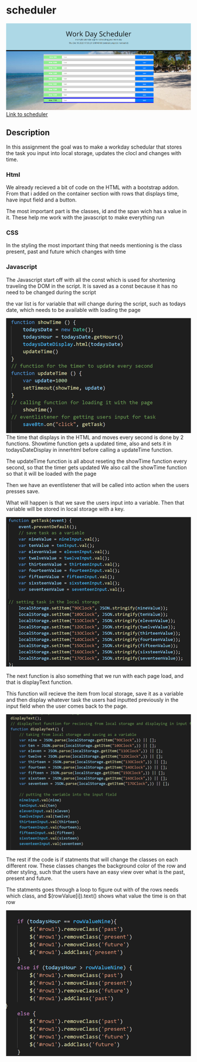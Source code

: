 # scheduler

![Work Scheduler](Assets/main-page.png)
[Link to scheduler](https://nvrtis.github.io/scheduler/)

## Description

In this assignment the goal was to make a workday schedular that stores the task you input into local storage, updates the clocl and changes with time.

### Html

We already recieved a bit of code on the HTML with a bootstrap addon. From that i added on the container section with rows that displays time, have input field and a button. 

The most important part is the classes, id and the span wich has a value in it. These help me work with the javascript to make everything run  

### CSS

In the styling the most important thing that needs mentioning is the class present, past and future which changes with time

### Javascript

The Javascript start off with all the const which is used for shortening traveling the DOM in the script. It is saved as a const because it has no need to be changed during the script

the var list is for variable that will change during the script, such as todays date, which needs to be available with loading the page

![Time function](Assets/time.png)
The time that displays in the HTML and moves every second is done by 2 functions.
Showtime function gets a updated time, also and sets it in todaysDateDisplay in innerhtml before calling a updateTime function.

The updateTime function is all about reseting the showTime function every second, so that the timer gets updated 
We also call the showTime function so that it will be loaded with the page 


Then we have an eventlistener that will be called into action when the users presses save.

What will happen is that we save the users input into a variable. Then that variable will be stored in local storage with a key.

![Local function](Assets/local.png)

The next function is also something that we run with each page load, and that is displayText function.

This function will recieve the item from local storage, save it as a variable and then display whatever task the users had inputted previously in the input field when the user comes back to the page.

![Display function](Assets/display.png)

The rest if the code is if statments that will change the classes on each different row. These classes changes the background color of the row and other styling, such that the users have an easy view over what is the past, present and future. 

The statments goes through a loop to figure out with of the rows needs which class, and $(rowValue[i]).text() shows what value the time is on that row

![If statments](Assets/if.png)